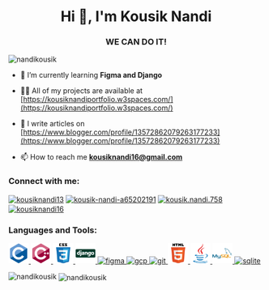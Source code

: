 <h1 align="center">Hi 👋, I'm Kousik Nandi</h1>
<h3 align="center">WE CAN DO IT!</h3>

<p align="left"> <img src="https://komarev.com/ghpvc/?username=nandikousik&label=Profile%20views&color=0e75b6&style=flat" alt="nandikousik" /> </p>

- 🌱 I’m currently learning **Figma and Django**

- 👨‍💻 All of my projects are available at [https://kousiknandiportfolio.w3spaces.com/](https://kousiknandiportfolio.w3spaces.com/)

- 📝 I write articles on [https://www.blogger.com/profile/13572862079263177233](https://www.blogger.com/profile/13572862079263177233)

- 📫 How to reach me **kousiknandi16@gmail.com**

<h3 align="left">Connect with me:</h3>
<p align="left">
<a href="https://twitter.com/kousiknandi13" target="blank"><img align="center" src="https://raw.githubusercontent.com/rahuldkjain/github-profile-readme-generator/master/src/images/icons/Social/twitter.svg" alt="kousiknandi13" height="30" width="40" /></a>
<a href="https://linkedin.com/in/kousik-nandi-a65202191" target="blank"><img align="center" src="https://raw.githubusercontent.com/rahuldkjain/github-profile-readme-generator/master/src/images/icons/Social/linked-in-alt.svg" alt="kousik-nandi-a65202191" height="30" width="40" /></a>
<a href="https://fb.com/kousik.nandi.758" target="blank"><img align="center" src="https://raw.githubusercontent.com/rahuldkjain/github-profile-readme-generator/master/src/images/icons/Social/facebook.svg" alt="kousik.nandi.758" height="30" width="40" /></a>
<a href="https://www.hackerrank.com/kousiknandi16" target="blank"><img align="center" src="https://raw.githubusercontent.com/rahuldkjain/github-profile-readme-generator/master/src/images/icons/Social/hackerrank.svg" alt="kousiknandi16" height="30" width="40" /></a>
</p>

<h3 align="left">Languages and Tools:</h3>
<p align="left"> <a href="https://www.cprogramming.com/" target="_blank"> <img src="https://raw.githubusercontent.com/devicons/devicon/master/icons/c/c-original.svg" alt="c" width="40" height="40"/> </a> <a href="https://www.w3schools.com/cpp/" target="_blank"> <img src="https://raw.githubusercontent.com/devicons/devicon/master/icons/cplusplus/cplusplus-original.svg" alt="cplusplus" width="40" height="40"/> </a> <a href="https://www.w3schools.com/css/" target="_blank"> <img src="https://raw.githubusercontent.com/devicons/devicon/master/icons/css3/css3-original-wordmark.svg" alt="css3" width="40" height="40"/> </a> <a href="https://www.djangoproject.com/" target="_blank"> <img src="https://raw.githubusercontent.com/devicons/devicon/master/icons/django/django-original.svg" alt="django" width="40" height="40"/> </a> <a href="https://www.figma.com/" target="_blank"> <img src="https://www.vectorlogo.zone/logos/figma/figma-icon.svg" alt="figma" width="40" height="40"/> </a> <a href="https://cloud.google.com" target="_blank"> <img src="https://www.vectorlogo.zone/logos/google_cloud/google_cloud-icon.svg" alt="gcp" width="40" height="40"/> </a> <a href="https://git-scm.com/" target="_blank"> <img src="https://www.vectorlogo.zone/logos/git-scm/git-scm-icon.svg" alt="git" width="40" height="40"/> </a> <a href="https://www.w3.org/html/" target="_blank"> <img src="https://raw.githubusercontent.com/devicons/devicon/master/icons/html5/html5-original-wordmark.svg" alt="html5" width="40" height="40"/> </a> <a href="https://www.java.com" target="_blank"> <img src="https://raw.githubusercontent.com/devicons/devicon/master/icons/java/java-original.svg" alt="java" width="40" height="40"/> </a> <a href="https://www.mysql.com/" target="_blank"> <img src="https://raw.githubusercontent.com/devicons/devicon/master/icons/mysql/mysql-original-wordmark.svg" alt="mysql" width="40" height="40"/> </a> <a href="https://www.sqlite.org/" target="_blank"> <img src="https://www.vectorlogo.zone/logos/sqlite/sqlite-icon.svg" alt="sqlite" width="40" height="40"/> </a> </p>

<p><img align="left" src="https://github-readme-stats.vercel.app/api/top-langs?username=nandikousik&show_icons=true&locale=en&layout=compact" alt="nandikousik" /></p>

<p>&nbsp;<img align="center" src="https://github-readme-stats.vercel.app/api?username=nandikousik&show_icons=true&locale=en" alt="nandikousik" /></p>
